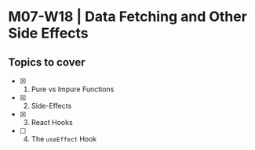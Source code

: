 # M07-W18 | Data Fetching and Other Side Effects

## Topics to cover

- [x] 1. Pure vs Impure Functions
- [x] 2. Side-Effects
- [x] 3. React Hooks
- [ ] 4. The `useEffect` Hook
